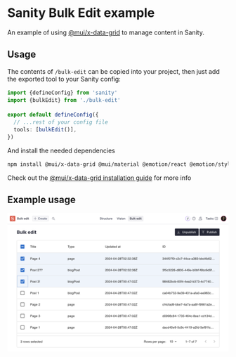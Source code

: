 # Sanity Bulk Edit example

An example of using [@mui/x-data-grid](https://mui.com/x/react-data-grid/) to manage content in Sanity.

## Usage

The contents of `/bulk-edit` can be copied into your project, then just add the exported tool to your Sanity config:

```typescript
import {defineConfig} from 'sanity'
import {bulkEdit} from './bulk-edit'

export default defineConfig({
  // ...rest of your config file
  tools: [bulkEdit()],
})
```

And install the needed dependencies

```bash
npm install @mui/x-data-grid @mui/material @emotion/react @emotion/styled
```

Check out the [@mui/x-data-grid installation guide](https://mui.com/x/react-data-grid/getting-started/#installation) for more info

## Example usage

![example of table in use](example.png)
